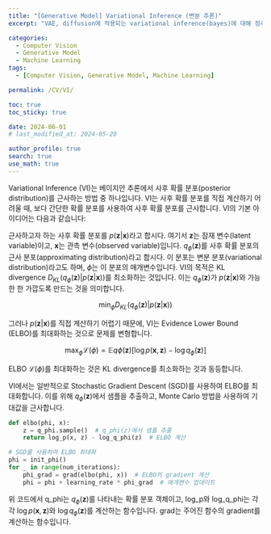 ```yaml
---
title: "[Generative Model] Variational Inference (변분 추론)"
excerpt: "VAE, diffusion에 적용되는 variational inference(bayes)에 대해 정리한다." # 주요 내용

categories:
  - Computer Vision
  - Generative Model
  - Machine Learning
tags:
  - [Computer Vision, Generative Model, Machine Learning]

permalink: /CV/VI/

toc: true
toc_sticky: true

date: 2024-06-01
# last_modified_at: 2024-05-20

author_profile: true
search: true
use_math: true
---
```


Variational Inference (VI)는 베이지안 추론에서 사후 확률 분포(posterior distribution)를 근사하는 방법 중 하나입니다. VI는 사후 확률 분포를 직접 계산하기 어려울 때, 보다 간단한 확률 분포를 사용하여 사후 확률 분포를 근사합니다.
VI의 기본 아이디어는 다음과 같습니다:

근사하고자 하는 사후 확률 분포를 $p(\mathbf{z}|\mathbf{x})$라고 합시다. 여기서 $\mathbf{z}$는 잠재 변수(latent variable)이고, $\mathbf{x}$는 관측 변수(observed variable)입니다.
$q_{\phi}(\mathbf{z})$를 사후 확률 분포의 근사 분포(approximating distribution)라고 합시다. 이 분포는 변분 분포(variational distribution)라고도 하며, $\phi$는 이 분포의 매개변수입니다.
VI의 목적은 KL divergence $D_{KL}(q_{\phi}(\mathbf{z})|p(\mathbf{z}|\mathbf{x}))$를 최소화하는 것입니다. 이는 $q_{\phi}(\mathbf{z})$가 $p(\mathbf{z}|\mathbf{x})$와 가능한 한 가깝도록 만드는 것을 의미합니다.

$$\min_{\phi} D_{KL}(q_{\phi}(\mathbf{z})|p(\mathbf{z}|\mathbf{x}))$$

그러나 $p(\mathbf{z}|\mathbf{x})$를 직접 계산하기 어렵기 때문에, VI는 Evidence Lower Bound (ELBO)를 최대화하는 것으로 문제를 변형합니다.

$$\max_{\phi} \mathcal{L}(\phi) = \mathbb{E}{q{\phi}(\mathbf{z})}[\log p(\mathbf{x}, \mathbf{z}) - \log q_{\phi}(\mathbf{z})]$$

ELBO $\mathcal{L}(\phi)$를 최대화하는 것은 KL divergence를 최소화하는 것과 동등합니다.

VI에서는 일반적으로 Stochastic Gradient Descent (SGD)를 사용하여 ELBO를 최대화합니다. 이를 위해 $q_{\phi}(\mathbf{z})$에서 샘플을 추출하고, Monte Carlo 방법을 사용하여 기대값을 근사합니다.

```python
def elbo(phi, x):
    z = q_phi.sample()  # q_phi(z)에서 샘플 추출
    return log_p(x, z) - log_q_phi(z)  # ELBO 계산

# SGD를 사용하여 ELBO 최대화
phi = init_phi()
for _ in range(num_iterations):
    phi_grad = grad(elbo(phi, x))  # ELBO의 gradient 계산
    phi = phi + learning_rate * phi_grad  # 매개변수 업데이트
```
위 코드에서 q_phi는 $q_{\phi}(\mathbf{z})$를 나타내는 확률 분포 객체이고, log_p와 log_q_phi는 각각 $\log p(\mathbf{x}, \mathbf{z})$와 $\log q_{\phi}(\mathbf{z})$를 계산하는 함수입니다. grad는 주어진 함수의 gradient를 계산하는 함수입니다.